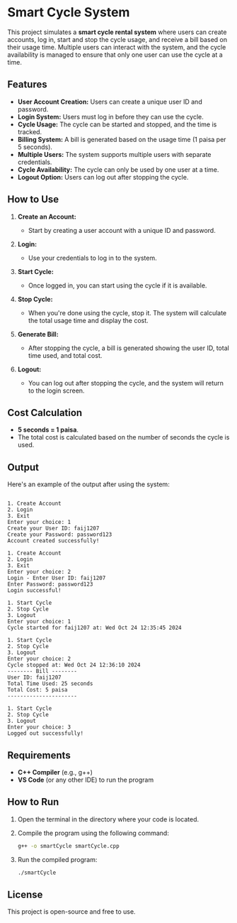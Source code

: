 
# Smart Cycle System

This project simulates a **smart cycle rental system** where users can create accounts, log in, start and stop the cycle usage, and receive a bill based on their usage time. Multiple users can interact with the system, and the cycle availability is managed to ensure that only one user can use the cycle at a time.

## Features

- **User Account Creation:** Users can create a unique user ID and password.
- **Login System:** Users must log in before they can use the cycle.
- **Cycle Usage:** The cycle can be started and stopped, and the time is tracked.
- **Billing System:** A bill is generated based on the usage time (1 paisa per 5 seconds).
- **Multiple Users:** The system supports multiple users with separate credentials.
- **Cycle Availability:** The cycle can only be used by one user at a time.
- **Logout Option:** Users can log out after stopping the cycle.

## How to Use

1. **Create an Account:**
   - Start by creating a user account with a unique ID and password.
  
2. **Login:**
   - Use your credentials to log in to the system.

3. **Start Cycle:**
   - Once logged in, you can start using the cycle if it is available.

4. **Stop Cycle:**
   - When you're done using the cycle, stop it. The system will calculate the total usage time and display the cost.

5. **Generate Bill:**
   - After stopping the cycle, a bill is generated showing the user ID, total time used, and total cost.

6. **Logout:**
   - You can log out after stopping the cycle, and the system will return to the login screen.

## Cost Calculation

- **5 seconds = 1 paisa**.
- The total cost is calculated based on the number of seconds the cycle is used.

## Output

Here's an example of the output after using the system:

```plaintext

1. Create Account
2. Login
3. Exit
Enter your choice: 1
Create your User ID: faij1207
Create your Password: password123
Account created successfully!

1. Create Account
2. Login
3. Exit
Enter your choice: 2
Login - Enter User ID: faij1207
Enter Password: password123
Login successful!

1. Start Cycle
2. Stop Cycle
3. Logout
Enter your choice: 1
Cycle started for faij1207 at: Wed Oct 24 12:35:45 2024

1. Start Cycle
2. Stop Cycle
3. Logout
Enter your choice: 2
Cycle stopped at: Wed Oct 24 12:36:10 2024
-------- Bill --------
User ID: faij1207
Total Time Used: 25 seconds
Total Cost: 5 paisa
----------------------

1. Start Cycle
2. Stop Cycle
3. Logout
Enter your choice: 3
Logged out successfully!
```

## Requirements

- **C++ Compiler** (e.g., g++)
- **VS Code** (or any other IDE) to run the program

## How to Run

1. Open the terminal in the directory where your code is located.
2. Compile the program using the following command:

   ```bash
   g++ -o smartCycle smartCycle.cpp
   ```

3. Run the compiled program:

   ```bash
   ./smartCycle
   ```

## License

This project is open-source and free to use.
